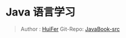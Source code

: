 # Java 语言学习
> Author : [HuiFer](https://github.com/huifer)
> Git-Repo: [JavaBook-src](https://github.com/huifer/javaBook-src)